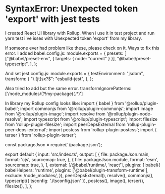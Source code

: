 
# SyntaxError: Unexpected token 'export' with jest tests

I created React UI library with Rollup. When i use it in test project and run yarn test i've isses with Unexpected token 'export' from my library.

If someone ever had problem like these, please check on it.
Ways to fix this error.
I added babel.config.js:
module.exports = {
  presets: [
    ["@babel/preset-env", { targets: { node: "current" } }],
    "@babel/preset-typescript",
  ],
};

And set jest.config.js:
module.exports = {
  testEnvironment: "jsdom",
  transform: {
    "\\.[jt]sx?$": "esbuild-jest",
  },
};

Also tried to add but the same error.
transformIgnorePatterns: ['/node_modules\/(?!my-package)(.*)']

In library my Rollup config looks like:
import { babel } from '@rollup/plugin-babel';
import commonjs from '@rollup/plugin-commonjs';
import image from '@rollup/plugin-image';
import resolve from '@rollup/plugin-node-resolve';
import typescript from '@rollup/plugin-typescript';
import filesize from 'rollup-plugin-filesize';
import peerDepsExternal from 'rollup-plugin-peer-deps-external';
import postcss from 'rollup-plugin-postcss';
import { terser } from 'rollup-plugin-terser';

const packageJson = require('./package.json');

export default {
  input: 'src/index.ts',
  output: [
    {
      file: packageJson.main,
      format: 'cjs',
      sourcemap: true,
    },
    {
      file: packageJson.module,
      format: 'esm',
      sourcemap: true,
    },
  ],
  external: [/@babel\/runtime/, 'react'],
  plugins: [
    babel({
      babelHelpers: 'runtime',
      plugins: ['@babel/plugin-transform-runtime'],
      exclude: /node_modules/,
    }),
    peerDepsExternal(),
    resolve(),
    commonjs(),
    typescript({ tsconfig: './tsconfig.json' }),
    postcss(),
    image(),
    terser(),
    filesize(),
  ],
};


        